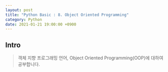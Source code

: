 ```yaml
---
layout: post
title: "Python Basic : 8. Object Oriented Programming"
category: Python
date: 2021-01-21 19:00:00 +0900
---
```

## Intro
>객체 지향 프로그래밍 언어, Object Oriented Programming(OOP)에 대하여 공부합니다.
